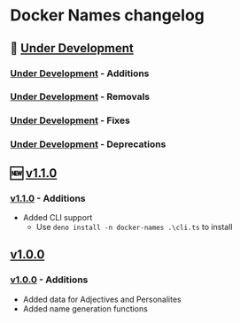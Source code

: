 # Docker Names changelog

## 🚧 [Under Development]

### [Under Development] - Additions

### [Under Development] - Removals

### [Under Development] - Fixes

### [Under Development] - Deprecations

## 🆕 [v1.1.0]

### [v1.1.0] - Additions

+ Added CLI support
  + Use `deno install -n docker-names .\cli.ts` to install

## [v1.0.0]

### [v1.0.0] - Additions

+ Added data for Adjectives and Personalites
+ Added name generation functions

<!-- Links -->
[Under Development]:https://github.com/rodolphocastro/deno_dockernames/tree/
[v1.1.0]:https://github.com/rodolphocastro/deno_dockernames/releaes/tag/v1.1.0
[v1.0.0]:https://github.com/rodolphocastro/deno_dockernames/releaes/tag/v1.0.0